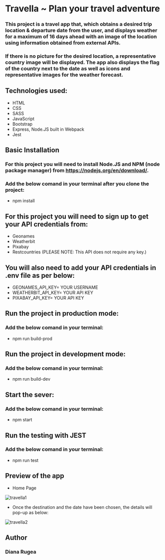 # Travella ~ Plan your travel adventure
### This project is a travel app that, which obtains a desired trip location & departure date from the user, and displays weather for a maximum of 16 days ahead with an image of the location using information obtained from external APIs. 

### If there is no picture for the desired location, a representative country image will be displayed. The app also displays the flag of the country next to the date as well as icons and representative images for the weather forecast.

## Technologies used:
* HTML
* CSS
* SASS
* JavaScript
* Bootstrap
* Express, Node.JS built in Webpack
* Jest

## Basic Installation
### For this project you will need to install Node.JS and NPM (node package manager) from https://nodejs.org/en/download/.
### Add the below comand in your terminal after you clone the project:

* npm install

## For this project you will need to sign up to get your API credentials from: 
* Geonames
* Weatherbit
* Pixabay
* Restcountries (PLEASE NOTE: This API does not require any key.)

## You will also need to add your API credentials in .env file as per below:

* GEONAMES_API_KEY= YOUR USERNAME
* WEATHERBIT_API_KEY= YOUR API KEY
* PIXABAY_API_KEY= YOUR API KEY

## Run the project in production mode:
### Add the below comand in your terminal:

* npm run build-prod 

## Run the project in development mode:
### Add the below comand in your terminal:

* npm run build-dev

## Start the sever:
### Add the below comand in your terminal:

* npm start

## Run the testing with JEST 
### Add the below comand in your terminal:

* npm run test

## Preview of the app
* Home Page

![travella1](https://user-images.githubusercontent.com/64359516/97459486-bd024080-1933-11eb-93a9-6fe726afe3de.PNG)

* Once the destination and the date have been chosen, the details will pop-up as below:

![travella2](https://user-images.githubusercontent.com/64359516/97460165-6fd29e80-1934-11eb-9cb6-574319118cfa.PNG)

## Author
### Diana Rugea

